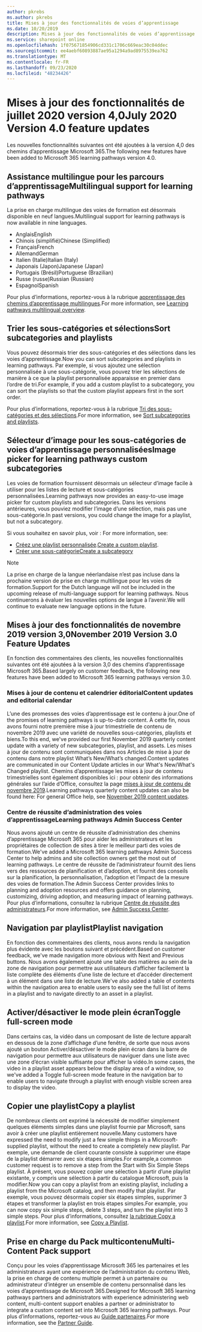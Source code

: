 ```yaml
---
author: pkrebs
ms.author: pkrebs
title: Mises à jour des fonctionnalités de voies d’apprentissage
ms.date: 10/20/2019
description: Mises à jour des fonctionnalités de voies d’apprentissage
ms.service: sharepoint online
ms.openlocfilehash: 1f075671854906cd331c1706c669eac30c04ddec
ms.sourcegitcommit: ee4aebf60893887ae95a1294a9ad8975539ea762
ms.translationtype: MT
ms.contentlocale: fr-FR
ms.lasthandoff: 09/23/2020
ms.locfileid: "48234426"
---
```

# <a name="july-2020-version-40-feature-updates"></a><span data-ttu-id="08bf4-103">Mises à jour des fonctionnalités de juillet 2020 version 4,0</span><span class="sxs-lookup"><span data-stu-id="08bf4-103">July 2020 Version 4.0 feature updates</span></span> 

<span data-ttu-id="08bf4-104">Les nouvelles fonctionnalités suivantes ont été ajoutées à la version 4,0 des chemins d’apprentissage Microsoft 365.</span><span class="sxs-lookup"><span data-stu-id="08bf4-104">The following new features have been added to Microsoft 365 learning pathways version 4.0.</span></span> 

## <a name="multilingual-support-for-learning-pathways"></a><span data-ttu-id="08bf4-105">Assistance multilingue pour les parcours d’apprentissage</span><span class="sxs-lookup"><span data-stu-id="08bf4-105">Multilingual support for learning pathways</span></span> 
<span data-ttu-id="08bf4-106">La prise en charge multilingue des voies de formation est désormais disponible en neuf langues.</span><span class="sxs-lookup"><span data-stu-id="08bf4-106">Multilingual support for learning pathways is now available in nine languages.</span></span>  
- <span data-ttu-id="08bf4-107">Anglais</span><span class="sxs-lookup"><span data-stu-id="08bf4-107">English</span></span>     
- <span data-ttu-id="08bf4-108">Chinois (simplifié)</span><span class="sxs-lookup"><span data-stu-id="08bf4-108">Chinese (Simplified)</span></span> 
- <span data-ttu-id="08bf4-109">Français</span><span class="sxs-lookup"><span data-stu-id="08bf4-109">French</span></span> 
- <span data-ttu-id="08bf4-110">Allemand</span><span class="sxs-lookup"><span data-stu-id="08bf4-110">German</span></span> 
- <span data-ttu-id="08bf4-111">Italien (Italie)</span><span class="sxs-lookup"><span data-stu-id="08bf4-111">Italian (Italy)</span></span> 
- <span data-ttu-id="08bf4-112">Japonais (Japon)</span><span class="sxs-lookup"><span data-stu-id="08bf4-112">Japanese (Japan)</span></span> 
- <span data-ttu-id="08bf4-113">Portugais (Brésil)</span><span class="sxs-lookup"><span data-stu-id="08bf4-113">Portuguese (Brazilian)</span></span> 
- <span data-ttu-id="08bf4-114">Russe (russe)</span><span class="sxs-lookup"><span data-stu-id="08bf4-114">Russian (Russian)</span></span> 
- <span data-ttu-id="08bf4-115">Espagnol</span><span class="sxs-lookup"><span data-stu-id="08bf4-115">Spanish</span></span> 

<span data-ttu-id="08bf4-116">Pour plus d’informations, reportez-vous à la rubrique [apprentissage des chemins d’apprentissage multilingues](custom_overview.md).</span><span class="sxs-lookup"><span data-stu-id="08bf4-116">For more information, see [Learning pathways multilingual overview](custom_overview.md).</span></span> 

## <a name="sort-subcategories-and-playlists"></a><span data-ttu-id="08bf4-117">Trier les sous-catégories et sélections</span><span class="sxs-lookup"><span data-stu-id="08bf4-117">Sort subcategories and playlists</span></span>

<span data-ttu-id="08bf4-118">Vous pouvez désormais trier des sous-catégories et des sélections dans les voies d’apprentissage.</span><span class="sxs-lookup"><span data-stu-id="08bf4-118">Now you can sort subcategories and playlists in learning pathways.</span></span> <span data-ttu-id="08bf4-119">Par exemple, si vous ajoutez une sélection personnalisée à une sous-catégorie, vous pouvez trier les sélections de manière à ce que la playlist personnalisée apparaisse en premier dans l’ordre de tri.</span><span class="sxs-lookup"><span data-stu-id="08bf4-119">For example, if you add a custom playlist to a subcategory, you can sort the playlists so that the custom playlist appears first in the sort order.</span></span> 

<span data-ttu-id="08bf4-120">Pour plus d’informations, reportez-vous à la rubrique [Tri des sous-catégories et des sélections](custom_sortsubplay.md).</span><span class="sxs-lookup"><span data-stu-id="08bf4-120">For more information, see [Sort subcategories and playlists](custom_sortsubplay.md).</span></span> 

## <a name="image-picker-for-learning-pathways-custom-subcategories"></a><span data-ttu-id="08bf4-121">Sélecteur d’image pour les sous-catégories de voies d’apprentissage personnalisées</span><span class="sxs-lookup"><span data-stu-id="08bf4-121">Image picker for learning pathways custom subcategories</span></span> 
<span data-ttu-id="08bf4-122">Les voies de formation fournissent désormais un sélecteur d’image facile à utiliser pour les listes de lecture et sous-catégories personnalisées.</span><span class="sxs-lookup"><span data-stu-id="08bf4-122">Learning pathways now provides an easy-to-use image picker for custom playlists and subcategories.</span></span>  <span data-ttu-id="08bf4-123">Dans les versions antérieures, vous pouviez modifier l’image d’une sélection, mais pas une sous-catégorie.</span><span class="sxs-lookup"><span data-stu-id="08bf4-123">In past versions, you could change the image for a playlist, but not a subcategory.</span></span>  

<span data-ttu-id="08bf4-124">Si vous souhaitez en savoir plus, voir : </span><span class="sxs-lookup"><span data-stu-id="08bf4-124">For more information, see:</span></span>
- <span data-ttu-id="08bf4-125">[Créez une playlist personnalisée](custom_createnewplaylist.md).</span><span class="sxs-lookup"><span data-stu-id="08bf4-125">[Create a custom playlist](custom_createnewplaylist.md).</span></span> 
- [<span data-ttu-id="08bf4-126">Créer une sous-catégorie</span><span class="sxs-lookup"><span data-stu-id="08bf4-126">Create a subcategory</span></span>](custom_createnewcat.md)

> [!NOTE]
> <span data-ttu-id="08bf4-127">La prise en charge de la langue néerlandaise n’est pas incluse dans la prochaine version de prise en charge multilingue pour les voies de formation.</span><span class="sxs-lookup"><span data-stu-id="08bf4-127">Support for the Dutch language will not be included in the upcoming release of multi-language support for learning pathways.</span></span> <span data-ttu-id="08bf4-128">Nous continuerons à évaluer les nouvelles options de langue à l’avenir.</span><span class="sxs-lookup"><span data-stu-id="08bf4-128">We will continue to evaluate new language options in the future.</span></span>

## <a name="november-2019-version-30-feature-updates"></a><span data-ttu-id="08bf4-129">Mises à jour des fonctionnalités de novembre 2019 version 3,0</span><span class="sxs-lookup"><span data-stu-id="08bf4-129">November 2019 Version 3.0 Feature Updates</span></span>
<span data-ttu-id="08bf4-130">En fonction des commentaires des clients, les nouvelles fonctionnalités suivantes ont été ajoutées à la version 3,0 des chemins d’apprentissage Microsoft 365.</span><span class="sxs-lookup"><span data-stu-id="08bf4-130">Based largely on customer feedback, the following new features have been added to Microsoft 365 learning pathways version 3.0.</span></span>

### <a name="content-updates-and-editorial-calendar"></a><span data-ttu-id="08bf4-131">Mises à jour de contenu et calendrier éditorial</span><span class="sxs-lookup"><span data-stu-id="08bf4-131">Content updates and editorial calendar</span></span>
<span data-ttu-id="08bf4-132">L’une des promesses des voies d’apprentissage est le contenu à jour.</span><span class="sxs-lookup"><span data-stu-id="08bf4-132">One of the promises of learning pathways is up-to-date content.</span></span> <span data-ttu-id="08bf4-133">À cette fin, nous avons fourni notre première mise à jour trimestrielle de contenu de novembre 2019 avec une variété de nouvelles sous-catégories, playlists et biens.</span><span class="sxs-lookup"><span data-stu-id="08bf4-133">To this end, we've provided our first November 2019 quarterly content update with a variety of new subcategories, playlist, and assets.</span></span> <span data-ttu-id="08bf4-134">Les mises à jour de contenu sont communiquées dans nos Articles de mise à jour de contenu dans notre playlist What’s New/What’s changed.</span><span class="sxs-lookup"><span data-stu-id="08bf4-134">Content updates are communicated in our Content Update articles in our What's New/What's Changed playlist.</span></span> <span data-ttu-id="08bf4-135">Chemins d’apprentissage les mises à jour de contenu trimestrielles sont également disponibles ici : pour obtenir des informations générales sur l’aide d’Office, consultez la page [mises à jour de contenu de novembre 2019](custom_contentupdates.md).</span><span class="sxs-lookup"><span data-stu-id="08bf4-135">Learning pathways quarterly content updates can also be found here: For general Office help, see [November 2019 content updates](custom_contentupdates.md).</span></span>

### <a name="learning-pathways-admin-success-center"></a><span data-ttu-id="08bf4-136">Centre de réussite d’administration des voies d’apprentissage</span><span class="sxs-lookup"><span data-stu-id="08bf4-136">Learning pathways Admin Success Center</span></span>
<span data-ttu-id="08bf4-137">Nous avons ajouté un centre de réussite d’administration des chemins d’apprentissage Microsoft 365 pour aider les administrateurs et les propriétaires de collection de sites à tirer le meilleur parti des voies de formation.</span><span class="sxs-lookup"><span data-stu-id="08bf4-137">We've added a Microsoft 365 learning pathways Admin Success Center to help admins and site collection owners get the most out of learning pathways.</span></span> <span data-ttu-id="08bf4-138">Le centre de réussite de l’administrateur fournit des liens vers des ressources de planification et d’adoption, et fournit des conseils sur la planification, la personnalisation, l’adoption et l’impact de la mesure des voies de formation.</span><span class="sxs-lookup"><span data-stu-id="08bf4-138">The Admin Success Center provides links to planning and adoption resources and offers guidance on planning, customizing, driving adoption, and measuring impact of learning pathways.</span></span> <span data-ttu-id="08bf4-139">Pour plus d’informations, consultez la rubrique [Centre de réussite des administrateurs](custom_successcenter.md).</span><span class="sxs-lookup"><span data-stu-id="08bf4-139">For more information, see [Admin Success Center](custom_successcenter.md).</span></span>

## <a name="playlist-navigation"></a><span data-ttu-id="08bf4-140">Navigation par playlist</span><span class="sxs-lookup"><span data-stu-id="08bf4-140">Playlist navigation</span></span>
<span data-ttu-id="08bf4-141">En fonction des commentaires des clients, nous avons rendu la navigation plus évidente avec les boutons suivant et précédent.</span><span class="sxs-lookup"><span data-stu-id="08bf4-141">Based on customer feedback, we've made navigation more obvious with Next and Previous buttons.</span></span> <span data-ttu-id="08bf4-142">Nous avons également ajouté une table des matières au sein de la zone de navigation pour permettre aux utilisateurs d’afficher facilement la liste complète des éléments d’une liste de lecture et d’accéder directement à un élément dans une liste de lecture.</span><span class="sxs-lookup"><span data-stu-id="08bf4-142">We've also added a table of contents within the navigation area to enable users to easily see the full list of items in a playlist and to navigate directly to an asset in a playlist.</span></span>

## <a name="toggle-full-screen-mode"></a><span data-ttu-id="08bf4-143">Activer/désactiver le mode plein écran</span><span class="sxs-lookup"><span data-stu-id="08bf4-143">Toggle full-screen mode</span></span>
<span data-ttu-id="08bf4-144">Dans certains cas, la vidéo dans un composant de liste de lecture apparaît en dessous de la zone d’affichage d’une fenêtre, de sorte que nous avons ajouté un bouton Activer/désactiver le mode plein écran dans la barre de navigation pour permettre aux utilisateurs de naviguer dans une liste avec une zone d’écran visible suffisante pour afficher la vidéo.</span><span class="sxs-lookup"><span data-stu-id="08bf4-144">In some cases, the video in a playlist asset appears below the display area of a window, so we've added a Toggle full-screen mode feature in the navigation bar to enable users to navigate through a playlist with enough visible screen area to display the video.</span></span>

## <a name="copy-a-playlist"></a><span data-ttu-id="08bf4-145">Copier une playlist</span><span class="sxs-lookup"><span data-stu-id="08bf4-145">Copy a playlist</span></span>
<span data-ttu-id="08bf4-146">De nombreux clients ont exprimé la nécessité de modifier simplement quelques éléments simples dans une playlist fournie par Microsoft, sans avoir à créer une playlist entièrement nouvelle.</span><span class="sxs-lookup"><span data-stu-id="08bf4-146">Many customers have expressed the need to modify just a few simple things in a Microsoft-supplied playlist, without the need to create a completely new playlist.</span></span> <span data-ttu-id="08bf4-147">Par exemple, une demande de client courante consiste à supprimer une étape de la playlist démarrer avec six étapes simples.</span><span class="sxs-lookup"><span data-stu-id="08bf4-147">For example,a common customer request is to remove a step from the Start with Six Simple Steps playlist.</span></span> <span data-ttu-id="08bf4-148">À présent, vous pouvez copier une sélection à partir d’une playlist existante, y compris une sélection à partir du catalogue Microsoft, puis la modifier.</span><span class="sxs-lookup"><span data-stu-id="08bf4-148">Now you can copy a playlist from an existing playlist, including a playlist from the Microsoft catalog, and then modify that playlist.</span></span> <span data-ttu-id="08bf4-149">Par exemple, vous pouvez désormais copier six étapes simples, supprimer 3 étapes et transformer la playlist en trois étapes simples.</span><span class="sxs-lookup"><span data-stu-id="08bf4-149">For example, you can now copy six simple steps, delete 3 steps, and turn the playlist into 3 simple steps.</span></span> <span data-ttu-id="08bf4-150">Pour plus d’informations, consultez [la rubrique Copy a playlist](custom_copyplaylist.md).</span><span class="sxs-lookup"><span data-stu-id="08bf4-150">For more information, see [Copy a Playlist](custom_copyplaylist.md).</span></span>

## <a name="multi-content-pack-support"></a><span data-ttu-id="08bf4-151">Prise en charge du Pack multicontenu</span><span class="sxs-lookup"><span data-stu-id="08bf4-151">Multi-Content Pack support</span></span>
<span data-ttu-id="08bf4-152">Conçu pour les voies d’apprentissage Microsoft 365 les partenaires et les administrateurs ayant une expérience de l’administration du contenu Web, la prise en charge de contenu multiple permet à un partenaire ou administrateur d’intégrer un ensemble de contenu personnalisé dans les voies d’apprentissage de Microsoft 365.</span><span class="sxs-lookup"><span data-stu-id="08bf4-152">Designed for Microsoft 365 learning pathways partners and administrators with experience administering web content, multi-content support enables a partner or administrator to integrate a custom content set into Microsoft 365 learning pathways.</span></span> <span data-ttu-id="08bf4-153">Pour plus d’informations, reportez-vous au [Guide partenaires](custom_partnerguide.md).</span><span class="sxs-lookup"><span data-stu-id="08bf4-153">For more information, see the [Partner Guide](custom_partnerguide.md).</span></span>


